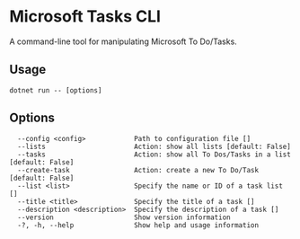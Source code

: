 # Microsoft Tasks CLI

A command-line tool for manipulating Microsoft To Do/Tasks.

## Usage

```
dotnet run -- [options]
```

## Options

```
  --config <config>            Path to configuration file []
  --lists                      Action: show all lists [default: False]
  --tasks                      Action: show all To Dos/Tasks in a list [default: False]
  --create-task                Action: create a new To Do/Task [default: False]
  --list <list>                Specify the name or ID of a task list []
  --title <title>              Specify the title of a task []
  --description <description>  Specify the description of a task []
  --version                    Show version information
  -?, -h, --help               Show help and usage information
```
